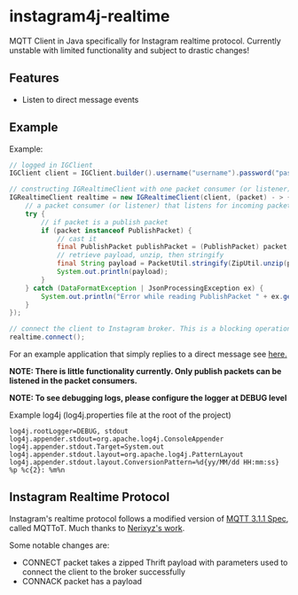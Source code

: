 instagram4j-realtime
===
MQTT Client in Java specifically for Instagram realtime protocol. Currently unstable with limited functionality and subject to drastic changes!

## Features
- Listen to direct message events

## Example
Example:
```java
// logged in IGClient
IGClient client = IGClient.builder().username("username").password("password").login();

// constructing IGRealtimeClient with one packet consumer (or listener)
IGRealtimeClient realtime = new IGRealtimeClient(client, (packet) - > {
    // a packet consumer (or listener) that listens for incoming packets and then acts on it
    try {
        // if packet is a publish packet
        if (packet instanceof PublishPacket) {
            // cast it
            final PublishPacket publishPacket = (PublishPacket) packet;
            // retrieve payload, unzip, then stringify
            final String payload = PacketUtil.stringify(ZipUtil.unzip(publishPacket.getPayload()));
            System.out.println(payload);
        }
    } catch (DataFormatException | JsonProcessingException ex) {
        System.out.println("Error while reading PublishPacket " + ex.getMessage());
    }
});

// connect the client to Instagram broker. This is a blocking operation
realtime.connect();
```
For an example application that simply replies to a direct message see [here.](https://github.com/instagram4j/instagram4j-realtime/blob/master/src/examples/java/IGRealtimeClientExample.java#L22)

**NOTE: There is little functionality currently. Only publish packets can be listened in the packet consumers.**

**NOTE: To see debugging logs, please configure the logger at DEBUG level**

Example log4j (log4j.properties file at the root of the project)
```
log4j.rootLogger=DEBUG, stdout
log4j.appender.stdout=org.apache.log4j.ConsoleAppender
log4j.appender.stdout.Target=System.out
log4j.appender.stdout.layout=org.apache.log4j.PatternLayout
log4j.appender.stdout.layout.ConversionPattern=%d{yy/MM/dd HH:mm:ss} %p %c{2}: %m%n
```
## Instagram Realtime Protocol
Instagram's realtime protocol follows a modified version of [MQTT 3.1.1 Spec](https://docs.oasis-open.org/mqtt/mqtt/v3.1.1/os/mqtt-v3.1.1-os.html), called MQTToT. 
Much thanks to [Nerixyz's work](https://github.com/Nerixyz/instagram_mqtt).

Some notable changes are:
- CONNECT packet takes a zipped Thrift payload with parameters used to connect the client to the broker successfully
- CONNACK packet has a payload
